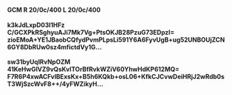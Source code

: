 #### GCM R 20/0c/400 L 20/0c/400
**k3kJdLxpD03I1HFz**<br/>**C/GCXPkRSghyuAJi7Mk7Vg+PtsOKJB28PzuG73EDpzI=**<br/>**zioEMoA+YE1JBaobCQfydPvmPLpsLi591Y6A6FyvUgB+ug52UNBOUjZCN6GY8DbRUw0sz4mfictdVy1G...**<br/><br/>
**sw31byUqIRvNpOZM**<br/>**41KeHwGIVZ9vQsKvITOrBfRvkWZiV60YhwHdKP612MQ=**<br/>**F7R6P4xwACFvlBExsKx+B5h6KQkb+osL06+KfkCJCvwDeiHRjJ2wRdb0sT3WjSzcWvF8++/4yFWZikyH...**